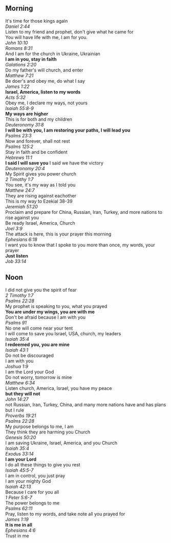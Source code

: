 ## Morning
It's time for those kings again  
_Daniel 2:44_  
Listen to my friend and prophet, don't give what he came for  
You will have life with me, I am for you.  
_John 10:10_  
_Romans 8:31_  
And I am for the church in Ukraine, Ukrainian  
**I am in you, stay in faith**  
_Galations 2:20_  
Do my father's will church, and enter  
_Matthew 7:21_  
Be doer's and obey me, do what I say  
_James 1:22_  
**Israel, America, listen to my words**  
_Acts 5:32_  
Obey me, I declare my ways, not yours  
_Isaiah 55:8-9_  
**My ways are higher**  
This is for both and my children  
_Deuteronomy 31:8_  
**I will be with you, I am restoring your paths, I will lead you**  
_Psalms 23:3_  
Now and forever, shall not rest  
_Psalms 125:2_  
Stay in faith and be confident  
_Hebrews 11:1_  
**I said I will save you** I said we have the victory  
_Deuteronomy 20:4_  
My Spirit gives you power church  
_2 Timothy 1:7_  
You see, it's my way as I told you  
_Matthew 24:7_  
They are rising against eachother  
This is my way to Ezekial 38-39  
_Jeremiah 51:20_  
Proclaim and prepare for China, Russian, Iran, Turkey, and more nations to rise against you  
Be ready Israel, America, Church  
_Joel 3:9_  
The attack is here, this is your prayer this morning  
_Ephesians 6:18_  
I want you to know that I spoke to you more than once, my words, your prayer  
**Just listen**  
_Job 33:14_  

## Noon
I did not give you the spirit of fear  
_2 Timothy 1:7_  
_Psalms 22:28_  
My prophet is speaking to you, what you prayed  
**You are under my wings, you are with me**  
Don't be afraid because I am with you  
_Psalms 91_  
No one will come near your tent  
I will come to save you Israel, USA, church, my leaders  
_Isaiah 35:4_  
**I redeemed you, you are mine**  
_Isaiah 43:1_  
Do not be discouraged  
I am with you  
_Joshua 1:9_  
I am the Lord your God  
Do not worry, tomorrow is mine  
_Matthew 6:34_  
Listen church, America, Israel, you have my peace  
**but they will not**  
_John 14:27_  
not Russian, Iran, Turkey, China, and many more nations have and has plans but I rule  
_Proverbs 19:21_  
_Psalms 22:28_  
My purpose belongs to me, I am  
They think they are harming you Church  
_Genesis 50:20_  
I am saving Ukraine, Israel, America, and you Church  
_Isaiah 35:4_  
_Exodus 33:14_  
**I am your Lord**  
I do all these things to give you rest  
_Isaiah 45:5-7_  
I am in control, you just pray  
I am your mighty God  
_Isaiah 42:13_  
Because I care for you all  
_1 Peter 5:6-7_  
The power belongs to me  
_Psalms 62:11_  
Pray, listen to my words, and take note all you prayed for  
_James 1:19_  
**It is me in all**  
_Ephesians 4:6_  
Trust in me  
